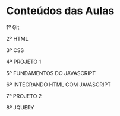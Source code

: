 # Conteúdos das Aulas

1º Git

2º HTML

3º CSS

4º PROJETO 1

5º FUNDAMENTOS DO JAVASCRIPT

6º INTEGRANDO HTML COM JAVASCRIPT

7º PROJETO 2

8º JQUERY